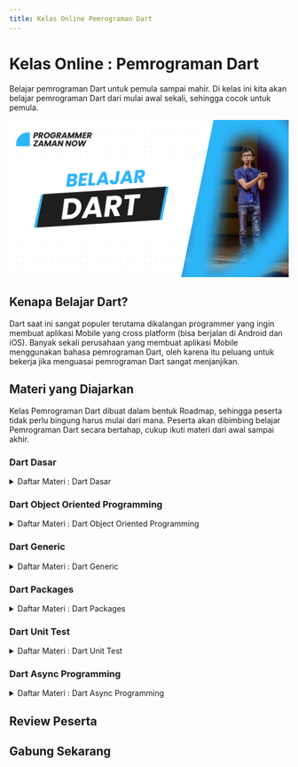 ```yaml
---
title: Kelas Online Pemrograman Dart
---
```


# Kelas Online : Pemrograman Dart 

Belajar pemrograman Dart untuk pemula sampai mahir. Di kelas ini kita akan belajar pemrograman Dart 
dari mulai awal sekali, sehingga cocok untuk pemula. 

![Dart](/img/kelas-online/big/dart.jpg)

## Kenapa Belajar Dart?

Dart saat ini sangat populer terutama dikalangan programmer yang ingin membuat aplikasi Mobile yang 
cross platform (bisa berjalan di Android dan iOS). Banyak sekali perusahaan yang membuat aplikasi Mobile
menggunakan bahasa pemrograman Dart, oleh karena itu peluang untuk bekerja jika menguasai pemrograman Dart
sangat menjanjikan.

## Materi yang Diajarkan

Kelas Pemrograman Dart dibuat dalam bentuk Roadmap, sehingga peserta tidak perlu bingung harus mulai dari mana.
Peserta akan dibimbing belajar Pemrograman Dart secara bertahap, cukup ikuti materi dari awal sampai akhir.

### Dart Dasar

<details>
<summary>Daftar Materi : Dart Dasar</summary>

```text
00:00:00 - Pendahuluan
00:01:27 - Pengenalan Dart
00:06:22 - Dart SDK
00:12:42 - Membuat Project
00:16:30 - Program Hello World
00:23:06 - Variable
00:41:40 - Komentar
00:45:03 - Number
00:48:38 - Boolean
00:50:23 - String
01:00:23 - Dynamic
01:02:41 - Konversi Tipe Data
01:09:04 - Operator Aritmatika
01:12:13 - Operator Perbandingan
01:14:35 - Operator Penugasan
01:19:26 - Operator Logika
01:25:51 - Operator Type Test
01:30:25 - List
01:44:16 - Set
01:50:22 - Map
01:57:29 - Symbol
01:59:48 - If Else
02:06:30 - Switch Case
02:10:05 - Null
02:13:50 - Ternary Operator
02:17:03 - Null Safety
02:32:21 - For Loop
02:39:21 - While Loop
02:40:55 - Do While Loop
02:43:44 - Break dan Continue
02:48:37 - For In
02:52:14 - Function
02:55:59 - Function Parameter
02:59:48 - Optional Parameter
03:04:41 - Named Parameter
03:11:23 - Function Return Value
03:17:17 - Function Short Expression
03:20:14 - Inner Function
03:23:04 - Main Function
03:27:03 - Higher Order Function
03:34:04 - Anonymous Function
03:41:22 - Scope
03:44:45 - Closure
03:48:11 - Recursive Function
03:57:58 - Materi Selanjutnya
```

</details>

### Dart Object Oriented Programming

<details>
<summary>Daftar Materi : Dart Object Oriented Programming</summary>

```text
Segera Hadir, GRATIS untuk yang sudah gabung
```

</details>

### Dart Generic

<details>
<summary>Daftar Materi : Dart Generic</summary>

```text
Segera Hadir, GRATIS untuk yang sudah gabung
```

</details>

### Dart Packages

<details>
<summary>Daftar Materi : Dart Packages</summary>

```text
Segera Hadir, GRATIS untuk yang sudah gabung
```

</details>

### Dart Unit Test

<details>
<summary>Daftar Materi : Dart Unit Test</summary>

```text
Segera Hadir, GRATIS untuk yang sudah gabung
```

</details>

### Dart Async Programming

<details>
<summary>Daftar Materi : Dart Async Programming</summary>

```text
Segera Hadir, GRATIS untuk yang sudah gabung
```

</details>

## Review Peserta

## Gabung Sekarang
